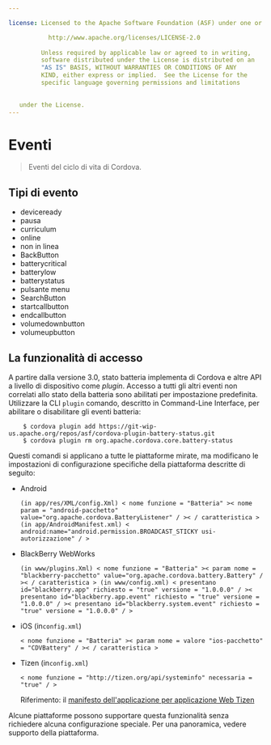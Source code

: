 ```yaml
---

license: Licensed to the Apache Software Foundation (ASF) under one or more contributor license agreements. See the NOTICE file distributed with this work for additional information regarding copyright ownership. The ASF licenses this file to you under the Apache License, Version 2.0 (the "License"); you may not use this file except in compliance with the License. You may obtain a copy of the License at

           http://www.apache.org/licenses/LICENSE-2.0
    
         Unless required by applicable law or agreed to in writing,
         software distributed under the License is distributed on an
         "AS IS" BASIS, WITHOUT WARRANTIES OR CONDITIONS OF ANY
         KIND, either express or implied.  See the License for the
         specific language governing permissions and limitations
    

   under the License.
---
```


# Eventi

> Eventi del ciclo di vita di Cordova.

## Tipi di evento

*   deviceready
*   pausa
*   curriculum
*   online
*   non in linea
*   BackButton
*   batterycritical
*   batterylow
*   batterystatus
*   pulsante menu
*   SearchButton
*   startcallbutton
*   endcallbutton
*   volumedownbutton
*   volumeupbutton

## La funzionalità di accesso

A partire dalla versione 3.0, stato batteria implementa di Cordova e altre API a livello di dispositivo come *plugin*. Accesso a tutti gli altri eventi non correlati allo stato della batteria sono abilitati per impostazione predefinita. Utilizzare la CLI `plugin` comando, descritto in Command-Line Interface, per abilitare o disabilitare gli eventi batteria:

        $ cordova plugin add https://git-wip-us.apache.org/repos/asf/cordova-plugin-battery-status.git
        $ cordova plugin rm org.apache.cordova.core.battery-status
    

Questi comandi si applicano a tutte le piattaforme mirate, ma modificano le impostazioni di configurazione specifiche della piattaforma descritte di seguito:

*   Android
    
        (in app/res/XML/config.Xml) < nome funzione = "Batteria" >< nome param = "android-pacchetto" value="org.apache.cordova.BatteryListener" / >< / caratteristica > (in app/AndroidManifest.xml) < android:name="android.permission.BROADCAST_STICKY usi-autorizzazione" / >
        

*   BlackBerry WebWorks
    
        (in www/plugins.Xml) < nome funzione = "Batteria" >< param nome = "blackberry-pacchetto" value="org.apache.cordova.battery.Battery" / >< / caratteristica > (in www/config.xml) < presentano id="blackberry.app" richiesto = "true" versione = "1.0.0.0" / >< presentano id="blackberry.app.event" richiesto = "true" versione = "1.0.0.0" / >< presentano id="blackberry.system.event" richiesto = "true" versione = "1.0.0.0" / >
        

*   iOS (in`config.xml`)
    
        < nome funzione = "Batteria" >< param nome = valore "ios-pacchetto" = "CDVBattery" / >< / caratteristica >
        

*   Tizen (in`config.xml`)
    
        < nome funzione = "http://tizen.org/api/systeminfo" necessaria = "true" / >
        
    
    Riferimento: il [manifesto dell'applicazione per applicazione Web Tizen][1]

 [1]: https://developer.tizen.org/help/topic/org.tizen.help.gs/Creating%20a%20Project.html?path=0_1_1_3#8814682_CreatingaProject-EditingconfigxmlFeatures

Alcune piattaforme possono supportare questa funzionalità senza richiedere alcuna configurazione speciale. Per una panoramica, vedere supporto della piattaforma.